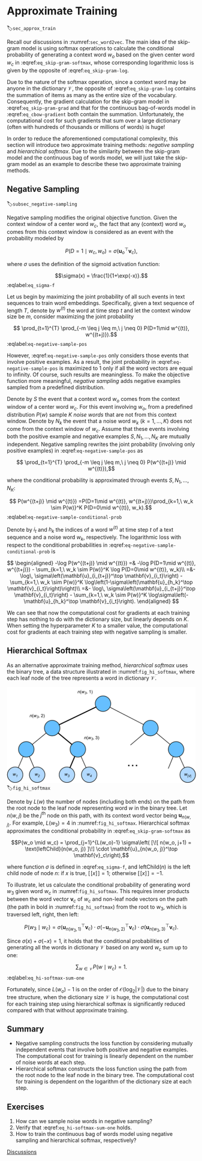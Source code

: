 # Approximate Training
:label:`sec_approx_train`

Recall our discussions in :numref:`sec_word2vec`.
The main idea of the skip-gram model is 
using softmax operations to calculate
the conditional probability of
generating a context word $w_o$
based on the given center word $w_c$
in :eqref:`eq_skip-gram-softmax`,
whose corresponding logarithmic loss is given by
the opposite of :eqref:`eq_skip-gram-log`.


Due to the nature of the softmax operation,
since a context word may be anyone in the 
dictionary $\mathcal{V}$,
the opposite of :eqref:`eq_skip-gram-log`
contains the summation 
of items as many as the entire size of the vocabulary.
Consequently,
the gradient calculation
for the skip-gram model
in :eqref:`eq_skip-gram-grad`
and that
for the continuous bag-of-words model
in :eqref:`eq_cbow-gradient`
both contain
the summation.
Unfortunately,
the computational cost 
for such gradients
that sum over
a large dictionary
(often with
hundreds of thousands or millions of words) 
is huge!

In order to reduce the aforementioned computational complexity, this section will introduce two approximate training methods: 
*negative sampling* and *hierarchical softmax*.
Due to the similarity
between the skip-gram model and
the continuous bag of words model, 
we will just take the skip-gram model as an example
to describe these two approximate training methods.

## Negative Sampling
:label:`subsec_negative-sampling`


Negative sampling modifies the original objective function.
Given the context window of a center word $w_c$, 
the fact that any (context) word $w_o$
comes from this context window
is considered as an event with the probability
modeled by


$$P(D=1\mid w_c, w_o) = \sigma(\mathbf{u}_o^\top \mathbf{v}_c),$$

where $\sigma$ uses the definition of the sigmoid activation function:

$$\sigma(x) = \frac{1}{1+\exp(-x)}.$$
:eqlabel:`eq_sigma-f`

Let us begin by 
maximizing the joint probability of
all such events in text sequences 
to train word embeddings. 
Specifically, 
given a text sequence of length $T$, 
denote by $w^{(t)}$ the word at time step $t$ 
and let the context window size be $m$, 
consider maximizing the joint probability


$$ \prod_{t=1}^{T} \prod_{-m \leq j \leq m,\ j \neq 0} P(D=1\mid w^{(t)}, w^{(t+j)}).$$
:eqlabel:`eq-negative-sample-pos`


However, 
:eqref:`eq-negative-sample-pos`
only considers those events
that involve positive examples.
As a result,
the joint probability in
:eqref:`eq-negative-sample-pos`
is maximized to 1
only if all the word vectors are equal to infinity.
Of course,
such results are meaningless.
To make the objective function
more meaningful,
*negative sampling* 
adds negative examples sampled
from a predefined distribution.

Denote by $S$
the event that
a context word $w_o$ comes from
the context window of a center word $w_c$.
For this event involving $w_o$,
from a predefined distribution $P(w)$
sample $K$ *noise words*
that are not from this context window.
Denote by $N_k$
the event that
a noise word $w_k$ ($k=1, \ldots, K$) 
does not come from 
the context window of $w_c$.
Assume that
these events involving 
both the positive example and negative examples
$S, N_1, \ldots, N_K$ are mutually independent.
Negative sampling
rewrites the joint probability (involving only positive examples)
in :eqref:`eq-negative-sample-pos`
as 

$$ \prod_{t=1}^{T} \prod_{-m \leq j \leq m,\ j \neq 0} P(w^{(t+j)} \mid w^{(t)}),$$

where the conditional probability is approximated through
events $S, N_1, \ldots, N_K$:

$$ P(w^{(t+j)} \mid w^{(t)}) =P(D=1\mid w^{(t)}, w^{(t+j)})\prod_{k=1,\ w_k \sim P(w)}^K P(D=0\mid w^{(t)}, w_k).$$
:eqlabel:`eq-negative-sample-conditional-prob`

Denote by 
$i_t$ and $h_k$
the indices of
a word $w^{(t)}$ at time step $t$
of a text sequence
and a noise word $w_k$,
respectively.
The logarithmic loss with respect to the conditional probabilities in :eqref:`eq-negative-sample-conditional-prob` is

$$
\begin{aligned}
-\log P(w^{(t+j)} \mid w^{(t)})
=& -\log P(D=1\mid w^{(t)}, w^{(t+j)}) - \sum_{k=1,\ w_k \sim P(w)}^K \log P(D=0\mid w^{(t)}, w_k)\\
=&-  \log\, \sigma\left(\mathbf{u}_{i_{t+j}}^\top \mathbf{v}_{i_t}\right) - \sum_{k=1,\ w_k \sim P(w)}^K \log\left(1-\sigma\left(\mathbf{u}_{h_k}^\top \mathbf{v}_{i_t}\right)\right)\\
=&-  \log\, \sigma\left(\mathbf{u}_{i_{t+j}}^\top \mathbf{v}_{i_t}\right) - \sum_{k=1,\ w_k \sim P(w)}^K \log\sigma\left(-\mathbf{u}_{h_k}^\top \mathbf{v}_{i_t}\right).
\end{aligned}
$$


We can see that
now the computational cost for gradients
at each training step
has nothing to do with the dictionary size,
but linearly depends on $K$.
When setting the hyperparameter $K$
to a smaller value,
the computational cost for gradients
at each training step with negative sampling
is smaller.




## Hierarchical Softmax

As an alternative approximate training method,
*hierarchical softmax* 
uses the binary tree,
a data structure
illustrated in :numref:`fig_hi_softmax`, 
where each leaf node
of the tree represents
a word in dictionary $\mathcal{V}$.

![Hierarchical softmax for approximate training, where each leaf node of the tree represents a word in the dictionary.](../img/hi-softmax.svg)
:label:`fig_hi_softmax`

Denote by $L(w)$ 
the number of nodes (including both ends)
on the path 
from the root node to the leaf node representing word $w$
in the binary tree. 
Let $n(w,j)$ be the $j^\mathrm{th}$ node on this path, 
with its context word vector being
$\mathbf{u}_{n(w, j)}$. 
For example,
$L(w_3) = 4$ in  :numref:`fig_hi_softmax`. 
Hierarchical softmax approximates the conditional probability in :eqref:`eq_skip-gram-softmax` as


$$P(w_o \mid w_c) = \prod_{j=1}^{L(w_o)-1} \sigma\left( [\![  n(w_o, j+1) = \text{leftChild}(n(w_o, j)) ]\!] \cdot \mathbf{u}_{n(w_o, j)}^\top \mathbf{v}_c\right),$$

where function $\sigma$
is defined in :eqref:`eq_sigma-f`,
and $\text{leftChild}(n)$ is the left child node of node $n$: if $x$ is true, $[\![x]\!] = 1$; otherwise $[\![x]\!] = -1$.

To illustrate,
let us calculate
the conditional probability 
of generating word $w_3$
given word $w_c$ in :numref:`fig_hi_softmax`.
This requires inner products
between the word vector
$\mathbf{v}_c$ of $w_c$
and
non-leaf node vectors
on the path (the path in bold in :numref:`fig_hi_softmax`) from the root to $w_3$,
which is traversed left, right, then left:


$$P(w_3 \mid w_c) = \sigma(\mathbf{u}_{n(w_3, 1)}^\top \mathbf{v}_c) \cdot \sigma(-\mathbf{u}_{n(w_3, 2)}^\top \mathbf{v}_c) \cdot \sigma(\mathbf{u}_{n(w_3, 3)}^\top \mathbf{v}_c).$$

Since $\sigma(x)+\sigma(-x) = 1$,
it holds that
the conditional probabilities of 
generating all the words in 
dictionary $\mathcal{V}$
based on any word $w_c$
sum up to one:

$$\sum_{w \in \mathcal{V}} P(w \mid w_c) = 1.$$
:eqlabel:`eq_hi-softmax-sum-one`

Fortunately, since $L(w_o)-1$ is on the order of $\mathcal{O}(\text{log}_2|\mathcal{V}|)$ due to the binary tree structure, 
when the dictionary size $\mathcal{V}$ is huge, 
the computational cost for  each training step using hierarchical softmax 
is significantly reduced compared with that 
without approximate training.

## Summary

* Negative sampling constructs the loss function by considering mutually independent events that involve both positive and negative examples. The computational cost for training is linearly dependent on the number of noise words at each step.
* Hierarchical softmax constructs the loss function using  the path from the root node to the leaf node in the binary tree. The computational cost for training is dependent on the logarithm of the dictionary size at each step.

## Exercises

1. How can we sample noise words in negative sampling?
1. Verify that :eqref:`eq_hi-softmax-sum-one` holds.
1. How to train the continuous bag of words model using negative sampling and hierarchical softmax, respectively?

[Discussions](https://discuss.d2l.ai/t/382)
